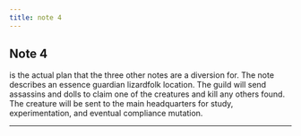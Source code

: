 ```yaml
---
title: note 4
---
```


## Note 4 

is the actual plan that the three other notes are a diversion for.  The note describes an essence guardian lizardfolk location. The guild will send assassins and dolls to claim one of the creatures and kill any others found.  The creature will be sent to the main headquarters for study, experimentation, and eventual compliance mutation.

---

